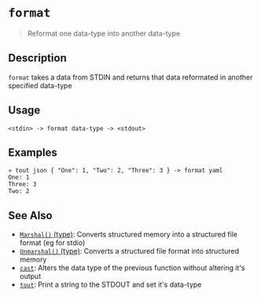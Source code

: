 # `format`

> Reformat one data-type into another data-type

## Description

`format` takes a data from STDIN and returns that data reformated in another
specified data-type

## Usage

    <stdin> -> format data-type -> <stdout>

## Examples

```
» tout json { "One": 1, "Two": 2, "Three": 3 } -> format yaml
One: 1
Three: 3
Two: 2
```

## See Also

- [`Marshal()` (type)](/apis/Marshal.md):
  Converts structured memory into a structured file format (eg for stdio)
- [`Unmarshal()` (type)](/apis/Unmarshal.md):
  Converts a structured file format into structured memory
- [`cast`](./cast.md):
  Alters the data type of the previous function without altering it's output
- [`tout`](./tout.md):
  Print a string to the STDOUT and set it's data-type
